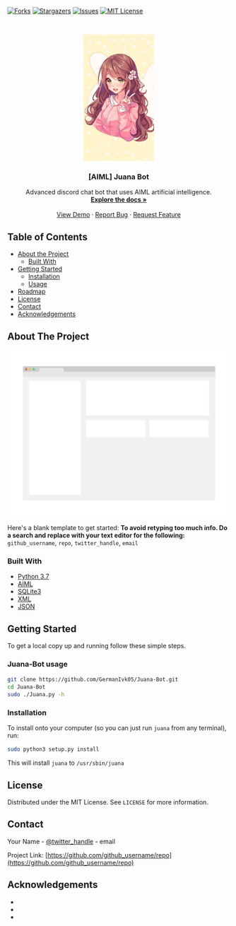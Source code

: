 [![Forks][forks-shield]][forks-url]
[![Stargazers][stars-shield]][stars-url]
[![Issues][issues-shield]][issues-url]
[![MIT License][license-shield]][license-url]



<!-- PROJECT LOGO -->
<br />
<p align="center">
  <a href="https://github.com/GermanIvk05/Juana-Bot">
    <img src="/images/logo.jpg" alt="Logo" width="160" height="286">
  </a>

  <h3 align="center">[AIML] Juana Bot</h3>

  <p align="center">
    Advanced discord chat bot that uses AIML artificial intelligence.
    <br />
    <a href="https://github.com/GermanIvk05/Juana-Bot"><strong>Explore the docs »</strong></a>
    <br />
    <br />
    <a href="https://github.com/GermanIvk05/Juana-Bot">View Demo</a>
    ·
    <a href="https://github.com/GermanIvk05/Juana-Bot/issues">Report Bug</a>
    ·
    <a href="https://github.com/GermanIvk05/Juana-Bot/issues">Request Feature</a>
  </p>
</p>



<!-- TABLE OF CONTENTS -->
## Table of Contents

* [About the Project](#about-the-project)
  * [Built With](#built-with)
* [Getting Started](#getting-started)
  * [Installation](#installation)
  * [Usage](#usage)
* [Roadmap](#roadmap)
* [License](#license)
* [Contact](#contact)
* [Acknowledgements](#acknowledgements)



<!-- ABOUT THE PROJECT -->
## About The Project

[![Product Name Screen Shot][product-screenshot]](https://example.com)

Here's a blank template to get started:
**To avoid retyping too much info. Do a search and replace with your text editor for the following:**
`github_username`, `repo`, `twitter_handle`, `email`


### Built With

* [Python 3.7](https://python.org/)
* [AIML](http://www.aiml.foundation/doc.html)
* [SQLite3](https://www.w3schools.com/sql/)
* [XML](https://www.w3schools.com/xml/xml_whatis.asp)
* [JSON](https://www.w3schools.com/js/js_json_intro.asp)



<!-- GETTING STARTED -->
## Getting Started

To get a local copy up and running follow these simple steps.

### Juana-Bot usage

```sh
git clone https://github.com/GermanIvk05/Juana-Bot.git
cd Juana-Bot
sudo ./Juana.py -h
```


<!-- USAGE EXAMPLES -->
### Installation

To install onto your computer (so you can just run `juana` from any terminal), run:
```sh
sudo python3 setup.py install
```
This will install `juana` to `/usr/sbin/juana`

<!-- LICENSE -->
## License

Distributed under the MIT License. See `LICENSE` for more information.



<!-- CONTACT -->
## Contact

Your Name - [@twitter_handle](https://twitter.com/twitter_handle) - email

Project Link: [https://github.com/github_username/repo](https://github.com/github_username/repo)



<!-- ACKNOWLEDGEMENTS -->
## Acknowledgements

* []()
* []()
* []()





<!-- MARKDOWN LINKS & IMAGES -->
[forks-shield]: https://img.shields.io/github/forks/GermanIvk05/Juana-Bot
[forks-url]: https://github.com/GermanIvk05/Juana-Bot/network/members
[stars-shield]: https://img.shields.io/github/stars/GermanIvk05/Juana-Bot
[stars-url]: https://github.com/GermanIvk05/Juana-Bot/stargazers
[issues-shield]: https://img.shields.io/github/issues/GermanIvk05/Juana-Bot
[issues-url]: https://github.com/othneildrew/Best-README-Template/issues
[license-shield]: https://img.shields.io/github/license/GermanIvk05/Juana-Bot
[license-url]: https://github.com/GermanIvk05/Juana-Bot/blob/master/LICENSE
[product-screenshot]: images/screenshot.png


